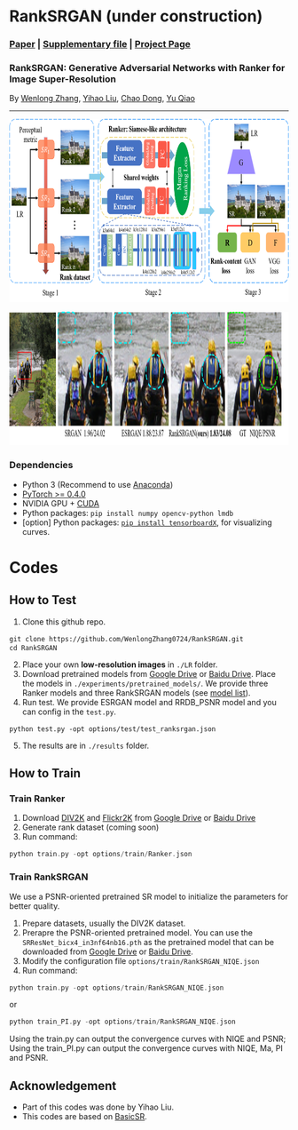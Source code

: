# RankSRGAN (under construction)
### [Paper](https://arxiv.org/abs/1908.06382) | [Supplementary file](https://arxiv.org/abs/1908.06382) | [Project Page](https://wenlongzhang0724.github.io/Projects/RankSRGAN)
### RankSRGAN: Generative Adversarial Networks with Ranker for Image Super-Resolution

 By [Wenlong Zhang](https://wenlongzhang0724.github.io/), [Yihao Liu](http://xpixel.group/2010/03/29/yihaoliu.html), [Chao Dong](https://scholar.google.com.hk/citations?user=OSDCB0UAAAAJ&hl=en), [Yu Qiao](http://mmlab.siat.ac.cn/yuqiao/)


---


<p align="center">
  <img height="330" src="./figures/method.png">
</p>

<p align="center">
  <img height="240" src="./figures/visual_results1.png">
</p>

### Dependencies

- Python 3 (Recommend to use [Anaconda](https://www.anaconda.com/download/#linux))
- [PyTorch >= 0.4.0](https://pytorch.org/)
- NVIDIA GPU + [CUDA](https://developer.nvidia.com/cuda-downloads)
- Python packages: `pip install numpy opencv-python lmdb`
- [option] Python packages: [`pip install tensorboardX`](https://github.com/lanpa/tensorboardX), for visualizing curves.

# Codes
## How to Test 
1. Clone this github repo. 
```
git clone https://github.com/WenlongZhang0724/RankSRGAN.git
cd RankSRGAN
```
2. Place your own **low-resolution images** in `./LR` folder.
3. Download pretrained models from [Google Drive](https://drive.google.com/drive/folders/16DkwrBa4cIqAoTbGU_bKMYoATcXC4IT6?usp=sharing) or [Baidu Drive](https://pan.baidu.com/s/1HFZokeAWne9oUkmJBnGr-A). Place the models in `./experiments/pretrained_models/`. We provide three Ranker models and three RankSRGAN models  (see [model list](https://github.com/xinntao/ESRGAN/tree/master/models)).
4. Run test. We provide ESRGAN model and RRDB_PSNR model and you can config in the `test.py`.
```
python test.py -opt options/test/test_ranksrgan.json
```
5. The results are in `./results` folder.

## How to Train
### Train Ranker
1. Download [DIV2K](https://data.vision.ee.ethz.ch/cvl/DIV2K/) and [Flickr2K](https://github.com/LimBee/NTIRE2017) from [Google Drive](https://drive.google.com/drive/folders/1B-uaxvV9qeuQ-t7MFiN1oEdA6dKnj2vW?usp=sharing) or [Baidu Drive](https://pan.baidu.com/s/1CFIML6KfQVYGZSNFrhMXmA)
2. Generate rank dataset (coming soon)
3. Run command:
```c++
python train.py -opt options/train/Ranker.json
```

### Train RankSRGAN
We use a PSNR-oriented pretrained SR model to initialize the parameters for better quality.

1. Prepare datasets, usually the DIV2K dataset. 
2. Prerapre the PSNR-oriented pretrained model. You can use the `SRResNet_bicx4_in3nf64nb16.pth` as the pretrained model that can be downloaded from [Google Drive](https://drive.google.com/drive/folders/1B-uaxvV9qeuQ-t7MFiN1oEdA6dKnj2vW?usp=sharing) or [Baidu Drive](https://pan.baidu.com/s/1CFIML6KfQVYGZSNFrhMXmA). 
3. Modify the configuration file  `options/train/RankSRGAN_NIQE.json`
4. Run command: 
```c++
python train.py -opt options/train/RankSRGAN_NIQE.json
```
or

```c++
python train_PI.py -opt options/train/RankSRGAN_NIQE.json
```
Using the train.py can output the convergence curves with NIQE and PSNR; Using the train_PI.py can output the convergence curves with NIQE, Ma, PI and PSNR.

## Acknowledgement
- Part of this codes was done by Yihao Liu.
- This codes are based on [BasicSR](https://github.com/xinntao/BasicSR).
